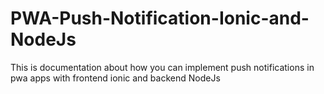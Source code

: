 # PWA-Push-Notification-Ionic-and-NodeJs
This is documentation about how you can implement push notifications in pwa apps with frontend ionic and backend NodeJs
